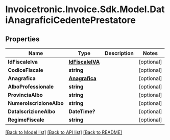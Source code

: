 # Invoicetronic.Invoice.Sdk.Model.DatiAnagraficiCedentePrestatore

## Properties

Name | Type | Description | Notes
------------ | ------------- | ------------- | -------------
**IdFiscaleIva** | [**IdFiscaleIVA**](IdFiscaleIVA.md) |  | [optional] 
**CodiceFiscale** | **string** |  | [optional] 
**Anagrafica** | [**Anagrafica**](Anagrafica.md) |  | [optional] 
**AlboProfessionale** | **string** |  | [optional] 
**ProvinciaAlbo** | **string** |  | [optional] 
**NumeroIscrizioneAlbo** | **string** |  | [optional] 
**DataIscrizioneAlbo** | **DateTime?** |  | [optional] 
**RegimeFiscale** | **string** |  | [optional] 

[[Back to Model list]](../README.md#documentation-for-models) [[Back to API list]](../README.md#documentation-for-api-endpoints) [[Back to README]](../README.md)

